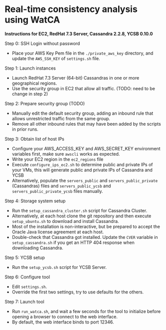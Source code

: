 # Real-time consistency analysis using WatCA

**Instructions for EC2, RedHat 7.3 Server, Cassandra 2.2.8, YCSB 0.10.0**

Step 0: SSH Login without password

- Place your AWS Key Pem file in the `./private_aws_key` directory, and update the `AWS_SSH_KEY` of `settings.sh` file. 

Step 1: Launch instances

- Launch RedHat 7.3 Server (64-bit) Cassandras in one or more geographical regions.
- Use the security group in EC2 that allow all traffic. (TODO: need to be change in step 2) 

Step 2: Prepare security group (TODO) 

- Manually edit the default security group, adding an inbound rule that allows unrestricted traffic from the same group.
- Remove all other inbound rules that may have been added by the scripts in prior runs.

Step 3: Obtain list of host IPs

- Configure your AWS_ACCESS_KEY and AWS_SECRET_KEY environment variables first, make sure `awscli` works as expected.
- Write your EC2 region in the `ec2_regions` file
- Execute `configure_ips_ec2.sh` to determine public and private IPs of your VMs, this will generate public and private IPs of Cassandra and YCSB
- Alternatively, populate the `servers_public` and `servers_public_private` (Cassandras) files and `servers_public_ycsb` and `servers_public_private_ycsb` files manually.

Step 4: Storage system setup

- Run the `setup_cassandra_cluster.sh` script for Cassandra Cluster.
- Alternatively, at each host clone the git repository and then execute `setup_ubuntu.sh` to download and install Cassandra.
- Most of the installation is non-interactive, but be prepared to accept the Oracle Java license agreement at each host.
- Double-check that Cassandra got installed.  Update the `CVER` variable in `setup_cassandra.sh` if you get an HTTP 404 response when downloading Cassandra.

Step 5: YCSB setup

- Run the `setup_ycsb.sh` script for YCSB Server. 

Step 6: Configure tool

- Edit `settings.sh`.
- Override the first two settings, try to use defaults for the others.

Step 7: Launch tool

- Run `run_watca.sh`, and wait a few seconds for the tool to initialize before opening a browser to connect to the web interface.
- By default, the web interface binds to port 12346.

